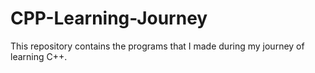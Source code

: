# CPP-Learning-Journey
This repository contains the programs that I made during my journey of learning C++.
